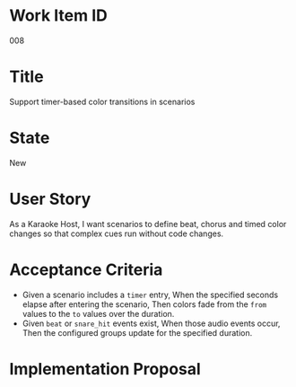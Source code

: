 # Work Item ID
008

# Title
Support timer-based color transitions in scenarios

# State
New

# User Story
As a Karaoke Host, I want scenarios to define beat, chorus and timed color
changes so that complex cues run without code changes.

# Acceptance Criteria
- Given a scenario includes a `timer` entry,
  When the specified seconds elapse after entering the scenario,
  Then colors fade from the `from` values to the `to` values over the duration.
- Given `beat` or `snare_hit` events exist,
  When those audio events occur,
  Then the configured groups update for the specified duration.

# Implementation Proposal



